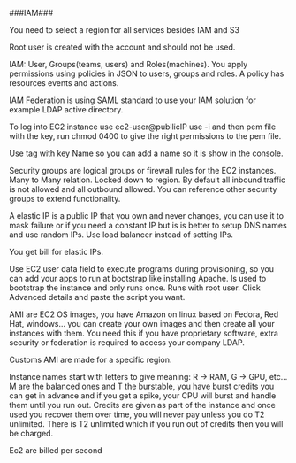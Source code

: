 ###IAM###

You need to select a region for all services besides IAM and S3

Root user is created with the account and should not be used.

IAM: User, Groups(teams, users) and Roles(machines). You apply permissions using policies in JSON to users, groups and roles. A policy has resources events and actions.

IAM Federation is using SAML standard to use your IAM solution for example LDAP active directory.

To log into EC2 instance use ec2-user@publlicIP  use -i and then pem file with the key, run chmod 0400 to give the right permissions to the pem file.

Use tag with key Name so you can add a name so it is show in the console.

Security groups are logical groups or firewall rules for the EC2 instances. Many to Many relation. Locked down to region. By default all inbound traffic is not allowed and all outbound allowed.
You can reference other security groups to extend functionality.

A elastic IP is a public IP that you own and never changes, you can use it to mask failure or if you need a constant IP but is is better to setup DNS names and use random IPs.
Use load balancer instead of setting IPs.

You get bill for elastic IPs.

Use EC2 user data field to execute programs during provisioning, so you can add your apps to run at bootstrap like installing Apache. Is used to bootstrap the instance and only runs once. Runs with root user. Click Advanced details and paste the script you want.

AMI are EC2 OS images, you have Amazon on linux based on Fedora, Red Hat, windows... you can create your own images and then create all your instances with them. You need this if you have proprietary software, extra security or federation is required to access your company LDAP.

Customs AMI are made for a specific region.

Instance names start with letters to give meaning: R -> RAM, G -> GPU, etc... M are the balanced ones and T the burstable, you have burst credits you can get in advance and if you get a spike, your CPU will burst and handle them until you run out. Credits are given as part of the instance and once used you recover them over time, you will never pay unless you do T2 unlimited. There is T2 unlimited which if you run out of credits then you will be charged.

Ec2 are billed per second
